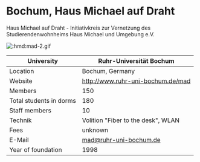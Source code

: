 # Bochum, Haus Michael auf Draht
Haus Michael auf Draht - Initiativkreis zur Vernetzung des Studierendenwohnheims Haus Michael und Umgebung e.V.

![:hmd:mad-2.gif](hmd/mad-2.gif)

University              | Ruhr-Universität Bochum
------------------------|--------------------------------------
Location                | Bochum, Germany
Website                 | <http://www.ruhr-uni-bochum.de/mad>
Members                 | 150
Total students in dorms | 180
Staff members           | 10
Technik                 | Volition "Fiber to the desk", WLAN
Fees                    | unknown
E-Mail                  | <mad@ruhr-uni-bochum.de>
Year of foundation      | 1998
